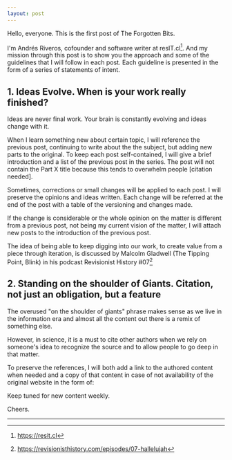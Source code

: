 ```yaml
---
layout: post
---
```


Hello, everyone. This is the first post of The Forgotten Bits.

I'm Andrés Riveros, cofounder and software writer at resIT.cl[^1]. And my mission through this post is to show you the approach and some of the guidelines that I will follow in each post. Each guideline is presented in the form of a series of statements of intent.

## 1. Ideas Evolve. When is your work really finished?

Ideas are never final work. Your brain is constantly evolving and ideas change with it.

When I learn something new about certain topic, I will reference the previous post, continuing to write about the the subject, but adding new parts to the original.
To keep each post self-contained, I will give a brief introduction and a list of the previous post in the series. The post will not contain the Part X title because this tends to overwhelm people [citation needed].

Sometimes, corrections or small changes will be applied to each post. I will preserve the opinions and ideas written. Each change will be referred at the end of the post with a table of the versioning and changes made.

If the change is considerable or the whole opinion on the matter is different from a previous post, not being my current vision of the matter, I will attach new posts to the introduction of the previous post.

The idea of being able to keep digging into our work, to create value from a piece through iteration, is discussed by Malcolm Gladwell (The Tipping Point, Blink) in his podcast Revisionist History #07[^2]

## 2. Standing on the shoulder of Giants. Citation, not just an obligation, but a feature

The overused "on the shoulder of giants" phrase makes sense as we live in the information era and almost all the content out there is a remix of something else.

However, in science, it is a must to cite other authors when we rely on someone's idea to recognize the source and to allow people to go deep in that matter.

To preserve the references, I will both add a link to the authored content when needed and a copy of that content in case of not availability of the original website in the form of:

Keep tuned for new content weekly.

Cheers.

<hr>

[^1]:<https://resit.cl>
[^2]:<https://revisionisthistory.com/episodes/07-hallelujah>
